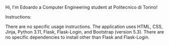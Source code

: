 Hi, I'm Edoardo a Computer Engineering student at Politecnico di Torino!


Instructions:

There are no specific usage instructions. The application uses HTML, CSS, Jinja, Python 3.11, Flask, Flask-Login, and Bootstrap (version 5.3).
There are no specific dependencies to install other than Flask and Flask-Login.
